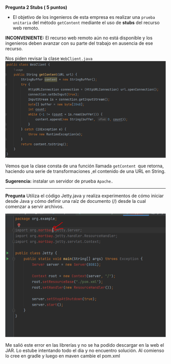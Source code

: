 **Pregunta 2 Stubs ( 5 puntos)**

- El objetivo de los ingenieros de esta empresa es realizar una `prueba 
unitaria` del método `getContent` mediante el uso de **stubs** del recurso 
web remoto.

**INCONVENIENTE:** El recurso web remoto aún no está disponible y los 
ingenieros deben avanzar con su parte del trabajo en ausencia de ese recurso.

Nos piden revisar la clase `WebClient.java`
![img.png](img.png)

Vemos que la clase consta de una función llamada `getContent `que retorna,
haciendo una serie de transformaciones ,el contenido de una URL en String.


**Sugerencia:** instalar un servidor de prueba `Apache.`

---

**Pregunta**
Utiliza el código Jetty.java y realiza experimentos de cómo iniciar desde Java y cómo definir una raíz 
de documento (/) desde la cual comenzar a servir archivos. 

![img_1.png](img_1.png)

Me salió este error en las librerías y no se ha podido descargar en la web el JAR.
Lo estube intentando todo el dia y no encuentro solución. Al comienso lo cree en gradle y luego en maven
cambie el pom.xml